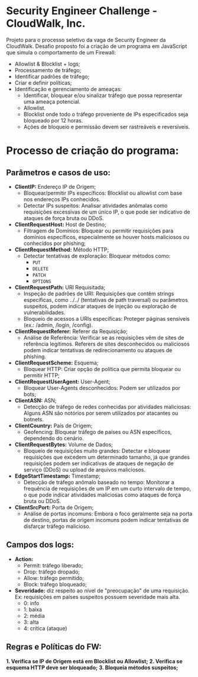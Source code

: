 # Security Engineer Challenge - CloudWalk, Inc.

Projeto para o processo seletivo da vaga de Security Engineer da CloudWalk. Desafio proposto foi a criação de um programa em JavaScript que simula o comportamento de um Firewall:
- Allowlist & Blocklist + logs;
- Processamento de tráfego;
- Identificar padrões de tráfego;
- Criar e definir políticas;
- Identificação e gerenciamento de ameaças:
  - Identificar, bloquear e/ou sinalizar tráfego que possa representar uma ameaça potencial.
  - Allowlist.
  - Blocklist onde todo o tráfego proveniente de IPs especificados seja bloqueado por 12 horas.
  - Ações de bloqueio e permissão devem ser rastreáveis e reversíveis.

# Processo de criação do programa:
## Parâmetros e casos de uso:
- **ClientIP:** Endereço IP de Origem;
  - Bloquear/permitir IPs específicos: Blocklist ou allowlist com base nos endereços IPs conhecidos.
  - Detectar IPs suspeitos: Analisar atividades anômalas como requisições excessivas de um único IP, o que pode ser indicativo de ataques de força bruta ou DDoS.
- **ClientRequestHost:** Host de Destino;
  - Filtragem de Domínios: Bloquear ou permitir requisições para domínios específicos, especialmente se houver hosts maliciosos ou conhecidos por phishing;
- **ClientRequestMethod:** Método HTTP;
  - Detectar tentativas de exploração: Bloquear métodos como:
    - `PUT`
    - `DELETE`
    - `PATCH`
    - `OPTIONS`
- **ClientRequestPath:** URI Requisitada;
  - Inspeção de padrões de URI: Requisições que contêm strings específicas, como ../../ (tentativas de path traversal) ou parâmetros suspeitos, podem indicar ataques de injeção ou exploração de vulnerabilidades.
  - Bloqueio de acessos a URIs específicas: Proteger páginas sensíveis (ex.: /admin, /login, /config).
- **ClientRequestReferer:** Referer da Requisição;
  - Análise de Referência: Verificar se as requisições vêm de sites de referência legítimos. Referers de sites desconhecidos ou maliciosos podem indicar tentativas de redirecionamento ou ataques de phishing.
- **ClientRequestScheme:** Esquema;
  - Bloquear HTTP: Criar opção de política que permita bloquear ou permitir HTTP;
- **ClientRequestUserAgent:** User-Agent;
  - Bloquear User-Agents desconhecidos: Podem ser utilizados por bots;
- **ClientASN:** ASN;
  - Detecção de tráfego de redes conhecidas por atividades maliciosas: Alguns ASN são notórios por serem utilizados por atacantes ou botnets.
- **ClientCountry:** País de Origem;
  - Geofencing: Bloquear tráfego de países ou ASN específicos, dependendo do cenário.
- **ClientRequestBytes:** Volume de Dados;
  - Bloqueio de requisições muito grandes: Detectar e bloquear requisições que excedem um determinado tamanho, já que grandes requisições podem ser indicativas de ataques de negação de serviço (DDoS) ou upload de arquivos maliciosos.
- **EdgeStartTimestamp:** Timestamp;
  - Detecção de tráfego anômalo baseado no tempo: Monitorar a frequência de requisições de um IP em um curto intervalo de tempo, o que pode indicar atividades maliciosas como ataques de força bruta ou DDoS.
- **ClientSrcPort:** Porta de Origem;
  - Análise de portas incomuns: Embora o foco geralmente seja na porta de destino, portas de origem incomuns podem indicar tentativas de disfarçar tráfego malicioso.

## Campos dos logs:
- **Action:** 
  - Permit: tráfego liberado;
  - Drop: tráfego dropado;
  - Allow: tráfego permitido;
  - Block: tráfego bloqueado;
- **Severidade:** diz respeito ao nível de "preocupação" de uma requisição. Ex: requisições em países suspeitos possuem severidade mais alta.
  - 0: info
  - 1: baixa
  - 2: média
  - 3: alta
  - 4: crítica (ataque)

## Regras e Políticas do FW:
**1. Verifica se IP de Origem está em Blocklist ou Allowlist;**
**2. Verifica se esquema HTTP deve ser bloqueado;**
**3. Bloqueia métodos suspeitos;**



